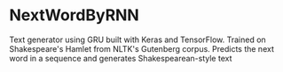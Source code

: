 # NextWordByRNN
Text generator using GRU built with Keras and TensorFlow. Trained on Shakespeare's Hamlet from NLTK's Gutenberg corpus. Predicts the next word in a sequence and generates Shakespearean-style text
